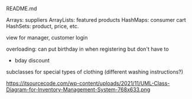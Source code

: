 README.md

Arrays: suppliers
ArrayLists: featured products
HashMaps: consumer cart
HashSets: product, price, etc. 

view for manager, customer
login 

overloading: can put birthday in when registering but don't have to
- bday discount 

subclasses for special types of clothing (different washing instructions?)

https://itsourcecode.com/wp-content/uploads/2021/11/UML-Class-Diagram-for-Inventory-Management-System-768x633.png